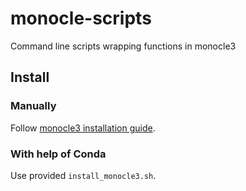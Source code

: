 # monocle-scripts
Command line scripts wrapping functions in monocle3

## Install

### Manually

Follow [monocle3 installation guide](http://cole-trapnell-lab.github.io/monocle-release/monocle3/#installing-monocle-3).

### With help of Conda
Use provided `install_monocle3.sh`.
